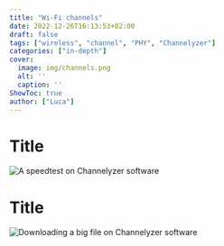 ```yaml
---
title: "Wi-Fi channels"
date: 2022-12-26T16:13:53+02:00
draft: false
tags: ["wireless", "channel", "PHY", "Channelyzer"]
categories: ["in-depth"]
cover:
  image: img/channels.png
  alt: ''
  caption: ''
ShowToc: true
author: ["Luca"]
---
```

# Title

![A speedtest on Channelyzer software](/gif/chzer_speedtest.gif)

# Title

![Downloading a big file on Channelyzer software](/gif/chzer_download.gif)